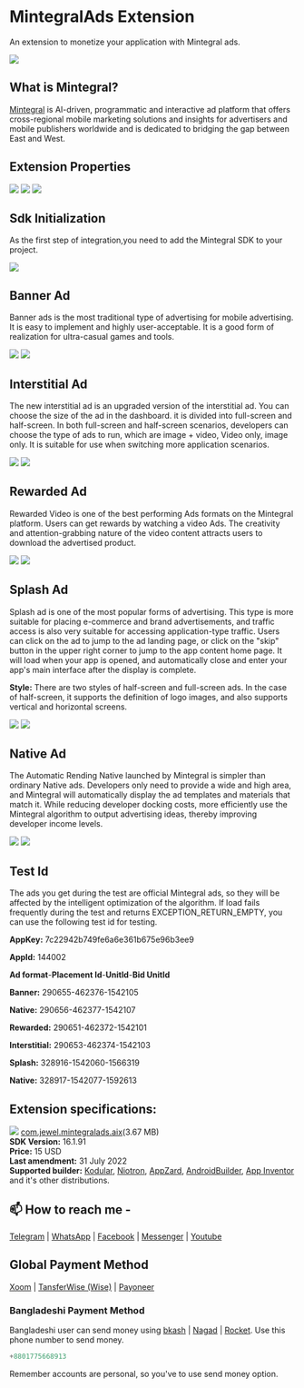 # MintegralAds Extension
An extension to monetize your application with Mintegral ads.

<img src="https://github.com/jewelshkjony/MintegralAds/raw/main/images/mintegral.png"/>

## What is Mintegral?
<a href="https://www.mintegral.com/en/">Mintegral</a> is AI-driven, programmatic and interactive ad platform that offers cross-regional mobile marketing solutions and insights for advertisers and mobile publishers worldwide and is dedicated to bridging the gap between East and West.

## Extension Properties

<img src="https://github.com/jewelshkjony/MintegralAds/raw/main/images/aix.png"/>

<img src="https://github.com/jewelshkjony/MintegralAds/raw/main/images/property-1.png"/>
<img src="https://github.com/jewelshkjony/MintegralAds/raw/main/images/property-2.png"/>

## Sdk Initialization
As the first step of integration,you need to add the Mintegral SDK to your project.

<img src="https://github.com/jewelshkjony/MintegralAds/raw/main/images/initialize-block.png"/>

## Banner Ad
Banner ads is the most traditional type of advertising for mobile advertising. It is easy to implement and highly user-acceptable. It is a good form of realization for ultra-casual games and tools.

<img src="https://github.com/jewelshkjony/MintegralAds/raw/main/images/banner.png"/>
<img src="https://github.com/jewelshkjony/MintegralAds/raw/main/images/banner-block.png"/>

## Interstitial Ad
The new interstitial ad is an upgraded version of the interstitial ad. You can choose the size of the ad in the dashboard. it is divided into full-screen and half-screen. In both full-screen and half-screen scenarios, developers can choose the type of ads to run, which are image + video, Video only, image only. It is suitable for use when switching more application scenarios.

<img src="https://github.com/jewelshkjony/MintegralAds/raw/main/images/interstitial.png"/>
<img src="https://github.com/jewelshkjony/MintegralAds/raw/main/images/interstitial-block.png"/>

## Rewarded Ad
Rewarded Video is one of the best performing Ads formats on the Mintegral platform. Users can get rewards by watching a video Ads. The creativity and attention-grabbing nature of the video content attracts users to download the advertised product.

<img src="https://github.com/jewelshkjony/MintegralAds/raw/main/images/rewardvideo.png"/>
<img src="https://github.com/jewelshkjony/MintegralAds/raw/main/images/reward-block.png"/>

## Splash Ad
Splash ad is one of the most popular forms of advertising. This type is more suitable for placing e-commerce and brand advertisements, and traffic access is also very suitable for accessing application-type traffic. Users can click on the ad to jump to the ad landing page, or click on the "skip" button in the upper right corner to jump to the app content home page. It will load when your app is opened, and automatically close and enter your app's main interface after the display is complete.

**Style:** There are two styles of half-screen and full-screen ads. In the case of half-screen, it supports the definition of logo images, and also supports vertical and horizontal screens.

<img src="https://github.com/jewelshkjony/MintegralAds/raw/main/images/splash.png"/>
<img src="https://github.com/jewelshkjony/MintegralAds/raw/main/images/splash-block.png"/>

## Native Ad
The Automatic Rending Native launched by Mintegral is simpler than ordinary Native ads. Developers only need to provide a wide and high area, and Mintegral will automatically display the ad templates and materials that match it. While reducing developer docking costs, more efficiently use the Mintegral algorithm to output advertising ideas, thereby improving developer income levels.

<img src="https://github.com/jewelshkjony/MintegralAds/raw/main/images/advancedNative.jpg"/>
<img src="https://github.com/jewelshkjony/MintegralAds/raw/main/images/native-block.png"/>

## Test Id
The ads you get during the test are official Mintegral ads, so they will be affected by the intelligent optimization of the algorithm. If load fails frequently during the test and returns EXCEPTION_RETURN_EMPTY, you can use the following test id for testing.

**AppKey:**	7c22942b749fe6a6e361b675e96b3ee9

**AppId:**	144002

**Ad format**-**Placement Id**-**UnitId**-**Bid UnitId**

**Banner:**	290655-462376-1542105

**Native:**	290656-462377-1542107

**Rewarded:**	290651-462372-1542101

**Interstitial:**	290653-462374-1542103

**Splash:**	328916-1542060-1566319

**Native:**	328917-1542077-1592613

## Extension specifications:
<img src="https://github.com/jewelshkjony/MintegralAds/raw/main/images/download.png"/> <a href="https://t.me/jewelshkjony/">com.jewel.mintegralads.aix</a>(3.67 MB) \
<b>SDK Version:</b> 16.1.91\
<b>Price:</b> 15 USD\
<b>Last amendment:</b> 31 July 2022\
<b>Supported builder:</b> <a href="https://www.kodular.io/">Kodular</a>, <a href="https://niotron.com/">Niotron</a>, <a href="https://appzard.com/">AppZard</a>, <a href="https://androidbuilder.in/">AndroidBuilder</a>, <a href="http://ai2.appinventor.mit.edu/">App Inventor</a> and it's other distributions.

## 📫 How to reach me -

<a href="https://t.me/jewelshkjony">Telegram</a> | <a href="https://wa.me/8801775668913">WhatsApp</a> | <a href="https://fb.com/jewelshkjony">Facebook</a> | <a href="https://m.me/jewelshkjony">Messenger</a> | <a href="https://m.youtube.com/c/JewelShikderJony">Youtube</a>

## Global Payment Method
<a href="https://www.xoom.com/bangladesh/send-money">Xoom</a> | <a href="https://wise.com/">TansferWise (Wise)</a> | <a href="http://share.payoneer.com/nav/kJkLyppKLt-FTUg-P9xnUd76yT4iWQiym2irI42PLM7uQWXuVsWvSOABMvVykU5hbFiDGSULXNdI3-yRM7JVhA2">Payoneer</a>

### Bangladeshi Payment Method
Bangladeshi user can send money using <a href="https://bka.sh/next?c=signup&uuid=C1CC9JVT1">bkash</a> | <a href="https://play.google.com/store/apps/details?id=com.konasl.nagad">Nagad</a> | <a href="https://play.google.com/store/apps/details?id=com.dbbl.mbs.apps.main">Rocket</a>.
Use this phone number to send money.

````java
+8801775668913
````

Remember accounts are personal, so you've to use send money option.
